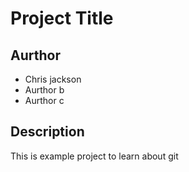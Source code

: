 # Project Title

## Aurthor 

- Chris jackson 
- Aurthor b 
- Aurthor c

## Description 

This is example project to learn about git